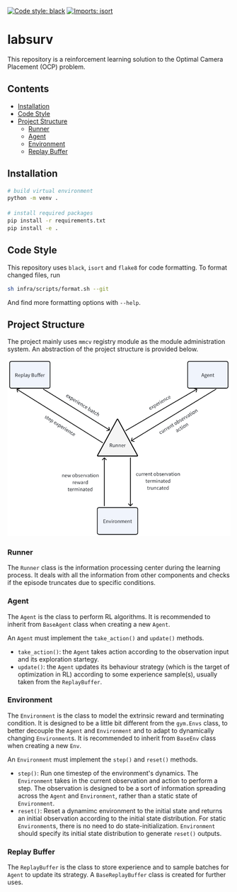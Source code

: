 [![Code style: black](https://img.shields.io/badge/code%20style-black-000000.svg)](https://github.com/psf/black)
[![Imports: isort](https://img.shields.io/badge/%20imports-isort-%231674b1?style=flat&labelColor=ef8336)](https://pycqa.github.io/isort/)

# labsurv

This repository is a reinforcement learning solution to the Optimal Camera Placement (OCP) problem.

## Contents

- [Installation](#installation)
- [Code Style](#code-style)
- [Project Structure](#project-structure)
  - [Runner](#runner)
  - [Agent](#agent)
  - [Environment](#environment)
  - [Replay Buffer](#replay-buffer)

## Installation

```bash
# build virtual environment
python -m venv .

# install required packages
pip install -r requirements.txt
pip install -e .
```

## Code Style

This repository uses `black`, `isort` and `flake8` for code formatting. To format changed files, run

```bash
sh infra/scripts/format.sh --git
```

And find more formatting options with `--help`.

## Project Structure

The project mainly uses `mmcv` registry module as the module administration system. An abstraction of the project structure is provided below.

![](.readme\001_ProjectStructure.png)

### Runner

The `Runner` class is the information processing center during the learning process. It deals with all the information from other components and checks if the episode truncates due to specific conditions.

### Agent

The `Agent` is the class to perform RL algorithms. It is recommended to inherit from `BaseAgent` class when creating a new `Agent`. 

An `Agent` must implement the `take_action()` and `update()` methods.

- `take_action()`: the `Agent` takes action according to the observation input and its exploration startegy.
- `update()`: the `Agent` updates its behaviour strategy (which is the target of optimization in RL) according to some experience sample(s), usually taken from the `ReplayBuffer`.

### Environment

The `Environment` is the class to model the extrinsic reward and terminating condition. It is designed to be a little bit different from the `gym.Envs` class, to better decouple the `Agent` and `Environment` and to adapt to dynamically changing `Environment`s. It is recommended to inherit from `BaseEnv` class when creating a new `Env`. 

An `Environment` must implement the `step()` and `reset()` methods.

- `step()`: Run one timestep of the environment's dynamics. The `Environment` takes in the current observation and action to perform a step. The observation is designed to be a sort of information spreading across the `Agent` and `Environment`, rather than a static state of `Environment`. 
- `reset()`: Reset a dynamimc environment to the initial state and returns an initial observation according to the initial state distribution. For static `Environment`s, there is no need to do state-initialization. `Environment` should specify its initial state distribution to generate `reset()` outputs.

### Replay Buffer

The `ReplayBuffer` is the class to store experience and to sample batches for `Agent` to update its strategy. A `BaseReplayBuffer` class is created for further uses. 
